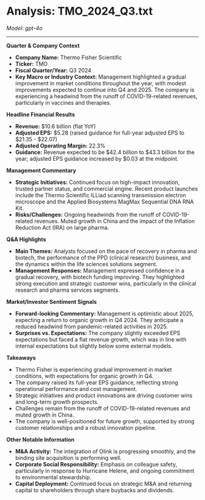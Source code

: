 # Analysis: TMO_2024_Q3.txt

*Model: gpt-4o*

---

**Quarter & Company Context**

- **Company Name:** Thermo Fisher Scientific
- **Ticker:** TMO
- **Fiscal Quarter/Year:** Q3 2024
- **Key Macro or Industry Context:** Management highlighted a gradual improvement in market conditions throughout the year, with modest improvements expected to continue into Q4 and 2025. The company is experiencing a headwind from the runoff of COVID-19-related revenues, particularly in vaccines and therapies.

**Headline Financial Results**

- **Revenue:** $10.6 billion (flat YoY)
- **Adjusted EPS:** $5.28 (raised guidance for full-year adjusted EPS to $21.35 - $22.07)
- **Adjusted Operating Margin:** 22.3%
- **Guidance:** Revenue expected to be $42.4 billion to $43.3 billion for the year; adjusted EPS guidance increased by $0.03 at the midpoint.

**Management Commentary**

- **Strategic Initiatives:** Continued focus on high-impact innovation, trusted partner status, and commercial engine. Recent product launches include the Thermo Scientific ILLiad scanning transmission electron microscope and the Applied Biosystems MagMax Sequential DNA RNA Kit.
- **Risks/Challenges:** Ongoing headwinds from the runoff of COVID-19-related revenues. Muted growth in China and the impact of the Inflation Reduction Act (IRA) on large pharma.

**Q&A Highlights**

- **Main Themes:** Analysts focused on the pace of recovery in pharma and biotech, the performance of the PPD (clinical research) business, and the dynamics within the life sciences solutions segment.
- **Management Responses:** Management expressed confidence in a gradual recovery, with biotech funding improving. They highlighted strong execution and strategic customer wins, particularly in the clinical research and pharma services segments.

**Market/Investor Sentiment Signals**

- **Forward-looking Commentary:** Management is optimistic about 2025, expecting a return to organic growth in Q4 2024. They anticipate a reduced headwind from pandemic-related activities in 2025.
- **Surprises vs. Expectations:** The company slightly exceeded EPS expectations but faced a flat revenue growth, which was in line with internal expectations but slightly below some external models.

**Takeaways**

- Thermo Fisher is experiencing gradual improvement in market conditions, with expectations for organic growth in Q4.
- The company raised its full-year EPS guidance, reflecting strong operational performance and cost management.
- Strategic initiatives and product innovations are driving customer wins and long-term growth prospects.
- Challenges remain from the runoff of COVID-19-related revenues and muted growth in China.
- The company is well-positioned for future growth, supported by strong customer relationships and a robust innovation pipeline.

**Other Notable Information**

- **M&A Activity:** The integration of Olink is progressing smoothly, and the binding site acquisition is performing well.
- **Corporate Social Responsibility:** Emphasis on colleague safety, particularly in response to Hurricane Helene, and ongoing commitment to environmental stewardship.
- **Capital Deployment:** Continued focus on strategic M&A and returning capital to shareholders through share buybacks and dividends.